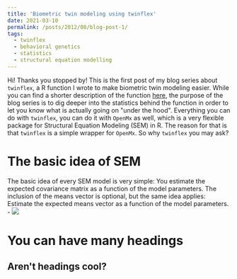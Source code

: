 ```yaml
---
title: 'Biometric twin modeling using twinflex'
date: 2021-03-10
permalink: /posts/2012/08/blog-post-1/
tags:
  - twinflex
  - behavioral genetics
  - statistics
  - structural equation modelling
---
```


Hi! Thanks you stopped by! This is the first post of my blog series about `twinflex`, a R function I wrote to make biometric twin modeling easier. While you can find a shorter description of the function [here](https://github.com/mirkoruks/twinflex), the purpose of the blog series is to dig deeper into the statistics behind the function in order to let you know what is actually going on "under the hood". Everything you can do with `twinflex`, you can do it with `OpenMx` as well, which is a very flexible package for Structural Equation Modeling (SEM) in R. The reason for that is that `twinflex` is a simple wrapper for `OpenMx`. So why `twinflex` you may ask? 

The basic idea of SEM
======
The basic idea of every SEM model is very simple: You estimate the expected covariance matrix as a function of the model parameters. The inclusion of the means vector is optional, but the same idea applies: Estimate the expected means vector as a function of the model parameters. - <img src="https://latex.codecogs.com/gif.latex?s=\text { sensor reading }  " /> 

You can have many headings
======

Aren't headings cool?
------
